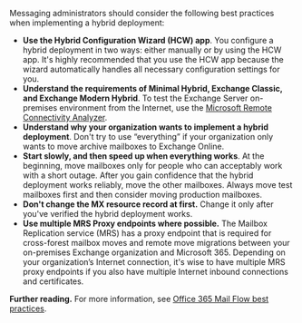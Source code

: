 Messaging administrators should consider the following best practices when implementing a hybrid deployment:

 -  **Use the Hybrid Configuration Wizard (HCW) app**. You configure a hybrid deployment in two ways: either manually or by using the HCW app. It's highly recommended that you use the HCW app because the wizard automatically handles all necessary configuration settings for you.
 -  **Understand the requirements of Minimal Hybrid, Exchange Classic, and Exchange Modern Hybrid**. To test the Exchange Server on-premises environment from the Internet, use the [Microsoft Remote Connectivity Analyzer](https://testconnectivity.microsoft.com/tests/o365?azure-portal=true).
 -  **Understand why your organization wants to implement a hybrid deployment**. Don't try to use “everything” if your organization only wants to move archive mailboxes to Exchange Online.
 -  **Start slowly, and then speed up when everything works**. At the beginning, move mailboxes only for people who can acceptably work with a short outage. After you gain confidence that the hybrid deployment works reliably, move the other mailboxes. Always move test mailboxes first and then consider moving production mailboxes.
 -  **Don't change the MX resource record at first.** Change it only after you've verified the hybrid deployment works.
 -  **Use multiple MRS Proxy endpoints where possible.** The Mailbox Replication service (MRS) has a proxy endpoint that is required for cross-forest mailbox moves and remote move migrations between your on-premises Exchange organization and Microsoft 365. Depending on your organization’s Internet connection, it's wise to have multiple MRS proxy endpoints if you also have multiple Internet inbound connections and certificates.

**Further reading.** For more information, see [Office 365 Mail Flow best practices](/exchange/mail-flow-best-practices/mail-flow-best-practices?azure-portal=true).
